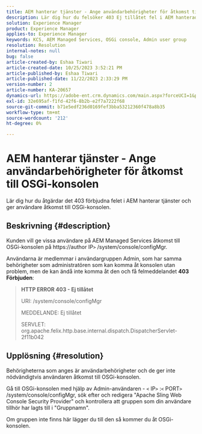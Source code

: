 ```yaml
---
title: AEM hanterar tjänster - Ange användarbehörigheter för åtkomst till OSGi-konsolen
description: Lär dig hur du felsöker 403 Ej tillåtet fel i AEM hanterade tjänster.
solution: Experience Manager
product: Experience Manager
applies-to: Experience Manager
keywords: KCS, AEM Managed Services, OSGi console, Admin user group
resolution: Resolution
internal-notes: null
bug: false
article-created-by: Eshaa Tiwari
article-created-date: 10/25/2023 3:52:21 PM
article-published-by: Eshaa Tiwari
article-published-date: 11/22/2023 2:33:29 PM
version-number: 2
article-number: KA-20657
dynamics-url: https://adobe-ent.crm.dynamics.com/main.aspx?forceUCI=1&pagetype=entityrecord&etn=knowledgearticle&id=e930c879-4e73-ee11-9ae7-6045bd0063aa
exl-id: 32e695af-f1fd-42f6-8b2b-e2f7a7222f68
source-git-commit: b71e5edf236d0169fef3bba53212360f478a8b35
workflow-type: tm+mt
source-wordcount: '212'
ht-degree: 0%

---
```


# AEM hanterar tjänster - Ange användarbehörigheter för åtkomst till OSGi-konsolen


Lär dig hur du åtgärdar det 403 förbjudna felet i AEM hanterar tjänster och ger användare åtkomst till OSGi-konsolen.

## Beskrivning {#description}


Kunden vill ge vissa användare på AEM Managed Services åtkomst till OSGi-konsolen på https://author IP`>` /system/console/configMgr.

Användarna är medlemmar i användargruppen Admin, som har samma behörigheter som administratören som kan komma åt konsolen utan problem, men de kan ändå inte komma åt den och få felmeddelandet <b>403 Förbjuden</b>:


> <b>HTTP ERROR 403 - Ej tillåtet</b>
> 
> URI: /system/console/configMgr
> 
> MEDDELANDE: Ej tillåtet
> 
> SERVLET: org.apache.felix.http.base.internal.dispatch.DispatcherServlet-2f11b042



## Upplösning {#resolution}


Behörigheterna som anges är användarbehörigheter och de ger inte nödvändigtvis användaren åtkomst till OSGi-konsolen.

Gå till OSGi-konsolen med hjälp av Admin-användaren - `<` IP`>` :`<` PORT`>` /system/console/configMgr, sök efter och redigera &quot;Apache Sling Web Console Security Provider&quot; och kontrollera att gruppen som din användare tillhör har lagts till i &quot;Gruppnamn&quot;.

Om gruppen inte finns här lägger du till den så kommer du åt OSGi-konsolen.

